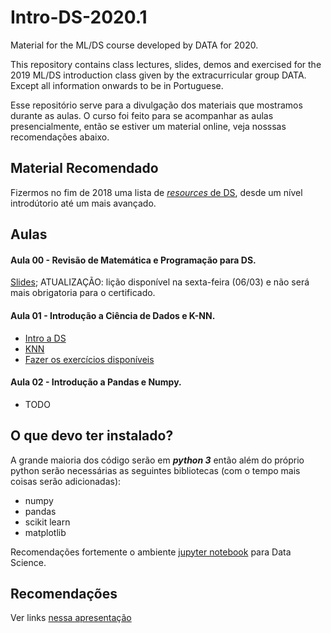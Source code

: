 # Intro-DS-2020.1

Material for the ML/DS course developed by DATA for 2020.

This repository contains class lectures, slides, demos and exercised for the 2019 ML/DS introduction class given by the extracurricular group DATA. Except all information onwards to be in Portuguese.

Esse repositório serve para a divulgação dos materiais que mostramos durante as aulas. O curso foi feito para se acompanhar as aulas presencialmente, então se estiver um material online, veja nosssas recomendações abaixo.

## Material Recomendado

Fizermos no fim de 2018 uma lista de [_resources_ de DS](https://docs.google.com/presentation/d/1mcnRXBxEJa7ksIzCyASgMCEz3jML5sEdSQJpqdWdIvo/edit?usp=sharing), desde um nível introdútorio até um mais avançado.


## Aulas

#### Aula 00 - Revisão de Matemática e Programação para DS.
[Slides](https://docs.google.com/presentation/d/e/2PACX-1vTRqcBfsfk6DIHc2pWS0mV8I4o-LR8rIVhS5DKuh6rWfnCA4pcFsX-NmLjXtFqpIyNOPDlz3JUninLd/pub?start=false&loop=false&delayms=60000); ATUALIZAÇÃO: lição disponível na sexta-feira (06/03) e não será mais obrigatoria para o certificado.

#### Aula 01 - Introdução a Ciência de Dados e K-NN.

- [Intro a DS](https://github.com/icmc-data/Intro-DS-2020.1/blob/master/Aula1/Aula%201%20-%20Intro.pdf)
- [KNN](https://github.com/icmc-data/Intro-DS-2020.1/blob/master/Aula1/Aula%201%20-%20KNN.pdf)
- [Fazer os exercícios disponíveis](https://github.com/icmc-data/Intro-DS-2020.1/blob/master/Aula1/kNN.zip)

#### Aula 02 - Introdução a Pandas e Numpy.
- TODO


## O que devo ter instalado?
A grande maioria dos código serão em ***python 3*** então além do próprio python serão necessárias as seguintes bibliotecas (com o tempo mais coisas serão adicionadas):

 - numpy
 - pandas
 - scikit learn
 - matplotlib

Recomendações fortemente o ambiente [jupyter notebook](https://jupyter.org/install) para Data Science.
 
## Recomendações

Ver links [nessa apresentação](https://docs.google.com/presentation/d/1mcnRXBxEJa7ksIzCyASgMCEz3jML5sEdSQJpqdWdIvo)
